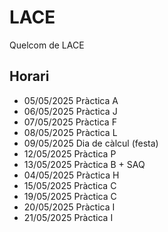 # LACE
Quelcom de LACE
## Horari
 - 05/05/2025   Pràctica A
 - 06/05/2025   Pràctica J
 - 07/05/2025   Pràctica F
 - 08/05/2025   Pràctica L
 - 09/05/2025   Dia de càlcul (festa)
 - 12/05/2025   Pràctica P
 - 13/05/2025   Pràctica B + SAQ
 - 04/05/2025   Pràctica H
 - 15/05/2025   Pràctica C
 - 19/05/2025   Pràctica C
 - 20/05/2025   Pràctica I
 - 21/05/2025   Pràctica I
